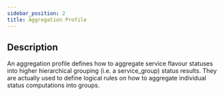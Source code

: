 ```yaml
---
sidebar_position: 2
title: Aggregation Profile  
---
```


## Description 

An aggregation profile defines how to aggregate service flavour statuses into higher hierarchical grouping (i.e. a service_group) status results. 
They are actually used to define logical rules on how to aggregate individual status computations into groups.

